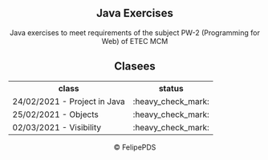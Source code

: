# <h2 align="center">Java Exercises</h2>

<p align="center">Java exercises to meet requirements of the subject PW-2 (Programming for Web) of ETEC MCM</p>

<h2 align="center">Clasees</h2>

<table align="center">
  <tr>
    <th>class</th>
    <th>status</th>
  </tr>
  
  <tr>
    <td>24/02/2021 - Project in Java</td>
    <td>:heavy_check_mark:</td>
  </tr>
  <tr>
    <td>25/02/2021 - Objects</td>
    <td>:heavy_check_mark:</td>
  </tr>
  <tr>
    <td>02/03/2021 - Visibility</td>
    <td>:heavy_check_mark:</td>
  </tr>
</table>

<footer align="center">&copy; FelipePDS</footer>
